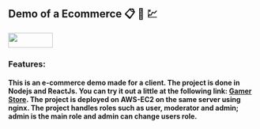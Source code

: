 ## Demo of a Ecommerce :clipboard: :calendar: :chart:

<img src="https://res.cloudinary.com/dptaul20s/image/upload/v1698088492/logo-wide-removebg-preview_wzoavk.png" width="90" height="30">

### Features:

#### This is an e-commerce demo made for a client. The project is done in Nodejs and ReactJs. You can try it out a little at the following link: [Gamer Store](https://gamerstore.nimohe.dev/ "Gamer Store"). The project is deployed on AWS-EC2 on the same server using nginx. The project handles roles such as user, moderator and admin; admin is the main role and admin can change users role.
